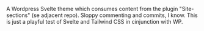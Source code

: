 A Wordpress Svelte theme which consumes content from the plugin "Site-sections" (se adjacent repo).
Sloppy commenting and commits, I know. This is just a playful test of Svelte and Tailwind CSS in cinjunction with WP.
